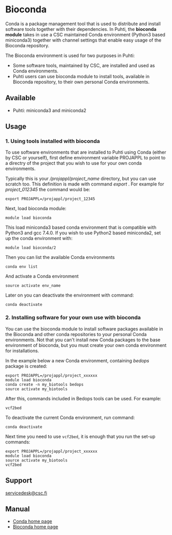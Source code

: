 # Bioconda

Conda is a package management tool that is used to distribute and install software tools together with their dependencies. In Puhti, the __bioconda module__
takes in use a CSC maintained Conda environment (Python3 based miniconda3) together with channel settings that enable easy usage of the Bioconda repository.

The Bioconda environment is used for two purposes in Puhti:

-    Some software tools, maintained by CSC, are installed and used as Conda environments.
-    Puhti users can use bioconda module to install tools, available in Bioconda repository, to their own personal Conda environments.



## Available

-   Puhti: miniconda3 and miniconda2



## Usage

### 1. Using tools installed with bioconda

To use software environments that are installed to Puhti using Conda (either by CSC or yourself),  first 
define environment variable PROJAPPL to point to a directry of the project that you wish to use for your own 
conda environments. 

Typically this is your _/projappl/project_name_ directory, but you can use scratch too.
This definition is made with command _export_ . For example for _project_012345_ the command would be:

```text
export PROJAPPL=/projappl/project_12345
```
Next, load bioconda module:
```text
module load bioconda
```
This load miniconda3 based conda environment that is compatible with Python3 and gcc 7.4.0.
If you wish to use Python2 based miniconda2, set up the conda environment with:
```text
module load bioconda/2
```

Then you can list the available Conda environments
```text
conda env list
```
And activate a Conda environment

```text
source activate env_name
```

Later on you can deactivate the environment with command:
```text
conda deactivate
```

### 2. Installing software for your own use with bioconda

You can use the bioconda module to install software packages available in the Bioconda and other conda repositories to your personal Conda environments. Not that you can't install new Conda packages to the base environment of bioconda, but you must create your own conda environment for installations.

In the example below a new Conda environment, containing _bedops_ package is created:
```text
export PROJAPPL=/projappl/project_xxxxxx
module load bioconda
conda create -n my_biotools bedops
source activate my_biotools
```
After this, commands included in Bedops tools can be used. For example:
```text
vcf2bed
```
To deactivate the current Conda environment, run command:

```text
conda deactivate
```
Next time you need to use `vcf2bed`, it is enough that you run the set-up commands:

```text
export PROJAPPL=/projappl/project_xxxxxx
module load bioconda
source activate my_biotools
vcf2bed
```

## Support

servicedesk@csc.fi

## Manual


*    [Conda home page](https://conda.io/en/latest/)
*    [Bioconda home page](https://bioconda.github.io/)



